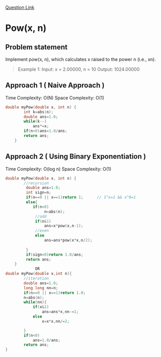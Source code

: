 [Question Link](https://leetcode.com/problems/powx-n/)

# Pow(x, n)

## Problem statement
Implement pow(x, n), which calculates x raised to the power n (i.e., xn).

>Example 1:
>Input: x = 2.00000, n = 10
>Output: 1024.00000

## Approach 1 ( Naive Approach )
Time Complexity: O(N)
Space Complexity: O(1)

```cpp
double myPow(double x, int n) {
        int k=abs(n);
        double ans=1.0;
        while(k--)
            ans*=x;
        if(n<0)ans=1.0/ans;
        return ans;
    }
```

## Approach 2 ( Using Binary Exponentiation )
Time Complexity: O(log n)
Space Complexity: O(1)

```cpp
double myPow(double x, int n) {
        //recursion
         double ans=1.0;
         int sign=n;
         if(n==0 || x==1)return 1;      // 1^x=1 && x^0=1
         else{
            if(n<0)
                 n=abs(n);
             //odd
             if(n&1)
                 ans=x*pow(x,n-1);
             //even
             else
                 ans=ans*pow(x*x,n/2);
            
         }
         if(sign<0)return 1.0/ans; 
         return ans;
    }
             OR
double myPow(double x,int n){
        //iteration
        double ans=1.0;
        long long nn=n;
        if(n==0 || x==1)return 1.0;
        n=abs(n);
        while(nn){
            if(x&1)
                ans=ans*x,nn-=1;
            else
                x=x*x,nn/=2;

        }
        if(n<0)
            ans=1.0/ans;
        return ans;
}

```